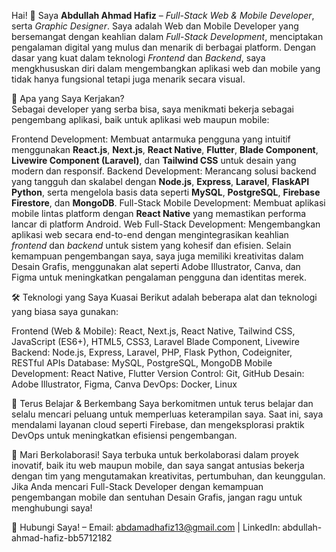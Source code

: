 Hai! 👋 Saya **Abdullah Ahmad Hafiz** – *Full-Stack Web & Mobile Developer*, serta *Graphic Designer*. 
Saya adalah Web dan Mobile Developer yang bersemangat dengan keahlian dalam *Full-Stack Development*, menciptakan pengalaman digital yang mulus dan menarik di berbagai platform. Dengan dasar yang kuat dalam teknologi *Frontend* dan *Backend*, saya mengkhususkan diri dalam mengembangkan aplikasi web dan mobile yang tidak hanya fungsional tetapi juga menarik secara visual.

🚀 Apa yang Saya Kerjakan? <br />
Sebagai developer yang serba bisa, saya menikmati bekerja sebagai pengembang aplikasi, baik untuk aplikasi web maupun mobile:

Frontend Development: Membuat antarmuka pengguna yang intuitif menggunakan **React.js**, **Next.js**, **React Native**, **Flutter**, **Blade Component**, **Livewire Component (Laravel)**, dan **Tailwind CSS** untuk desain yang modern dan responsif.
Backend Development: Merancang solusi backend yang tangguh dan skalabel dengan **Node.js**, **Express**, **Laravel**, **FlaskAPI Python**, serta mengelola basis data seperti **MySQL**, **PostgreSQL**, **Firebase Firestore**, dan **MongoDB**.
Full-Stack Mobile Development: Membuat aplikasi mobile lintas platform dengan **React Native** yang memastikan performa lancar di platform Android.
Web Full-Stack Development: Mengembangkan aplikasi web secara end-to-end dengan mengintegrasikan keahlian *frontend* dan *backend* untuk sistem yang kohesif dan efisien.
Selain kemampuan pengembangan saya, saya juga memiliki kreativitas dalam Desain Grafis, menggunakan alat seperti Adobe Illustrator, Canva, dan Figma untuk meningkatkan pengalaman pengguna dan identitas merek.

🛠️ Teknologi yang Saya Kuasai
Berikut adalah beberapa alat dan teknologi yang biasa saya gunakan:

Frontend (Web & Mobile): React, Next.js, React Native, Tailwind CSS, JavaScript (ES6+), HTML5, CSS3, Laravel Blade Component, Livewire
Backend: Node.js, Express, Laravel, PHP, Flask Python, Codeigniter, RESTful APIs
Database: MySQL, PostgreSQL, MongoDB
Mobile Development: React Native, Flutter
Version Control: Git, GitHub
Desain: Adobe Illustrator, Figma, Canva
DevOps: Docker, Linux

🌱 Terus Belajar & Berkembang
Saya berkomitmen untuk terus belajar dan selalu mencari peluang untuk memperluas keterampilan saya. Saat ini, saya mendalami layanan cloud seperti Firebase, dan mengeksplorasi praktik DevOps untuk meningkatkan efisiensi pengembangan.

👥 Mari Berkolaborasi!
Saya terbuka untuk berkolaborasi dalam proyek inovatif, baik itu web maupun mobile, dan saya sangat antusias bekerja dengan tim yang mengutamakan kreativitas, pertumbuhan, dan keunggulan. Jika Anda mencari Full-Stack Developer dengan kemampuan pengembangan mobile dan sentuhan Desain Grafis, jangan ragu untuk menghubungi saya!

📧 Hubungi Saya! – Email: abdamadhafiz13@gmail.com | LinkedIn: abdullah-ahmad-hafiz-bb5712182
